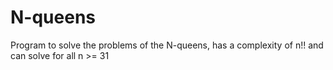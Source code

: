 # N-queens
Program to solve the problems of the N-queens, has a complexity of n!! and can solve for all n >= 31
